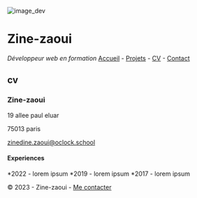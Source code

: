 ![image_dev][def]

# Zine-zaoui

*Développeur web en formation*
[Accueil](README.md) - [Projets](projets.md) - [CV]() - [Contact]()

## cv

### Zine-zaoui

19 allee paul eluar 

75013   paris

zinedine.zaoui@oclock.school

#### Experiences
*2022 - lorem ipsum
*2019 - lorem ipsum
*2017 - lorem ipsum



© 2023 - Zine-zaoui - [Me contacter]()




[def]: https://img.freepik.com/vecteurs-libre/site-web-developpement-web-ingenierie-programmation-codage-ecrans-interface-realite-augmentee-logiciel-programmation-ingenieur-projet-developpeur-conception-application-illustration-dessin-anime_107791-3863.jpg?w=1380&t=st=1695030683~exp=1695031283~hmac=9df27083fdf3a5e8569f12dd9f88e00811bd4e0c176f82903ff35d847d4e5cd3